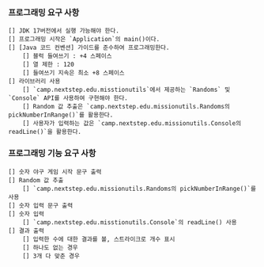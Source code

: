 ### 프로그래밍 요구 사항

    [] JDK 17버전에서 실행 가능해야 한다.
    [] 프로그래밍 시작은 `Application`의 main()이다.
    [] [Java 코드 컨벤션] 가이드를 준수하여 프로그래밍한다.
        [] 블럭 들여쓰기 : +4 스페이스
        [] 열 제한 : 120
        [] 들여쓰기 지속은 최소 +8 스페이스
    [] 라이브러리 사용
        [] `camp.nextstep.edu.misstionutils`에서 제공하는 `Randoms` 및 `Console` API를 사용하여 구현해야 한다.
        [] Random 값 추출은 `camp.nextstep.edu.missionutils.Randoms의 pickNumberInRange()`를 활용한다.
        [] 사용자가 입력하는 값은 `camp.nextstep.edu.missionutils.Console의 readLine()`을 활용한다.


### 프로그래밍 기능 요구 사항

    [] 숫자 야구 게임 시작 문구 출력
    [] Random 값 추출
        [] `camp.nextstep.edu.missionutils.Randoms의 pickNumberInRange()`를 사용
    [] 숫자 입력 문구 출력
    [] 숫자 입력
        [] `camp.nextstep.edu.misstionutils.Console`의 readLine() 사용
    [] 결과 출력
        [] 입력한 수에 대한 결과를 볼, 스트라이크로 개수 표시
        [] 하나도 없는 경우
        [] 3개 다 맞춘 경우
    